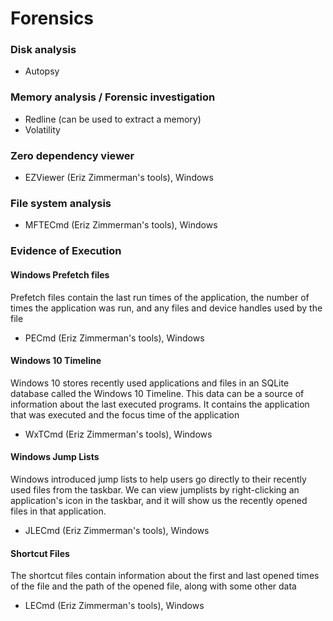 # Forensics 

### Disk analysis
- Autopsy

### Memory analysis / Forensic investigation
- Redline (can be used to extract a memory)
- Volatility

### Zero dependency viewer
- EZViewer (Eriz Zimmerman's tools), Windows

### File system analysis
- MFTECmd (Eriz Zimmerman's tools), Windows

### Evidence of Execution 
#### Windows Prefetch files
Prefetch files contain the last run times of the application, the number of times the application was run, and any files and device handles used by the file
- PECmd (Eriz Zimmerman's tools), Windows

#### Windows 10 Timeline
Windows 10 stores recently used applications and files in an SQLite database called the Windows 10 Timeline. This data can be a source of information about the last executed programs. It contains the application that was executed and the focus time of the application
- WxTCmd (Eriz Zimmerman's tools), Windows

#### Windows Jump Lists
Windows introduced jump lists to help users go directly to their recently used files from the taskbar. We can view jumplists by right-clicking an application's icon in the taskbar, and it will show us the recently opened files in that application.
- JLECmd (Eriz Zimmerman's tools), Windows

#### Shortcut Files
The shortcut files contain information about the first and last opened times of the file and the path of the opened file, along with some other data
- LECmd (Eriz Zimmerman's tools), Windows

